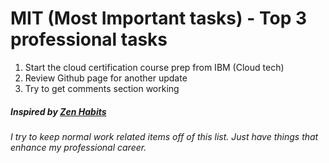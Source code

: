 # MIT (Most Important tasks) - Top 3 professional tasks

1. Start the cloud certification course prep from IBM (Cloud tech)
2. Review Github page for another update
3. Try to get comments section working


##### Inspired by [Zen Habits](http://zenhabits.net/purpose-your-day-most-important-task/)
###### I try to keep normal work related items off of this list. Just have things that enhance my professional career.
